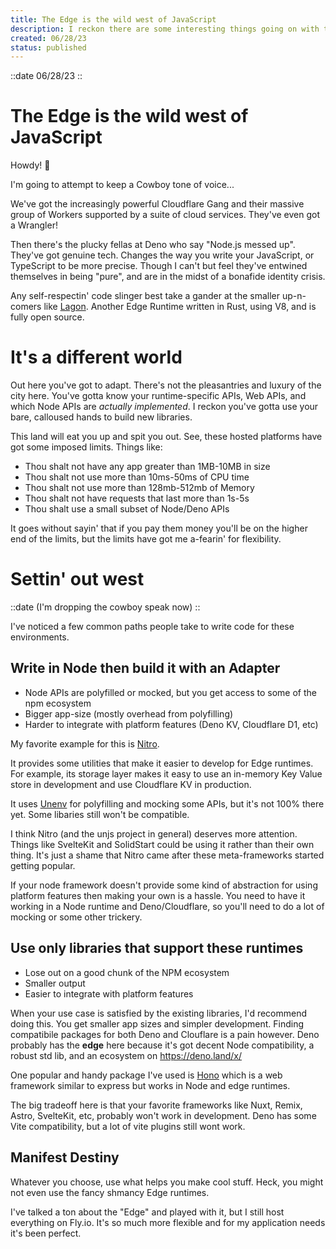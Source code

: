 ```yaml
---
title: The Edge is the wild west of JavaScript
description: I reckon there are some interesting things going on with the edge, partner.
created: 06/28/23
status: published
---
```

::date
06/28/23
::

# The Edge is the wild west of JavaScript

Howdy! 🤠

I'm going to attempt to keep a Cowboy tone of voice...

We've got the increasingly powerful Cloudflare Gang and their massive group of Workers supported by a suite of cloud services. They've even got a Wrangler!

Then there's the plucky fellas at Deno who say "Node.js messed up". They've got genuine tech. Changes the way you write your JavaScript, or TypeScript to be more precise. Though I can't but feel they've entwined themselves in being "pure", and are in the midst of a bonafide identity crisis.

Any self-respectin' code slinger best take a gander at the smaller up-n-comers like [Lagon](https://github.com/lagonapp/lagon). Another Edge Runtime written in Rust, using V8, and is fully open source.

# It's a different world

Out here you've got to adapt. There's not the pleasantries and luxury of the city here. You've gotta know your runtime-specific APIs, Web APIs, and which Node APIs are *actually implemented*. I reckon you've gotta use your bare, calloused hands to build new libraries. 

This land will eat you up and spit you out. See, these hosted platforms have got some imposed limits. Things like: 
- Thou shalt not have any app greater than 1MB-10MB in size
- Thou shalt not use more than 10ms-50ms of CPU time
- Thou shalt not use more than 128mb-512mb of Memory
- Thou shalt not have requests that last more than 1s-5s
- Thou shalt use a small subset of Node/Deno APIs

It goes without sayin' that if you pay them money you'll be on the higher end of the limits, but the limits have got me a-fearin' for flexibility.

# Settin' out west
::date
(I'm dropping the cowboy speak now)
::

I've noticed a few common paths people take to write code for these environments.

## Write in Node then build it with an Adapter
- Node APIs are polyfilled or mocked, but you get access to some of the npm ecosystem
- Bigger app-size (mostly overhead from polyfilling)
- Harder to integrate with platform features (Deno KV, Cloudflare D1, etc)

My favorite example for this is [Nitro](https://nitro.unjs.io/).

It provides some utilities that make it easier to develop for Edge runtimes. For example, its storage layer makes it easy to use an in-memory Key Value store in development and use Cloudflare KV in production.

It uses [Unenv](https://unenv.unjs.io/) for polyfilling and mocking some APIs, but it's not 100% there yet. Some libaries still won't be compatible.

I think Nitro (and the unjs project in general) deserves more attention. Things like SvelteKit and SolidStart could be using it rather than their own thing. It's just a shame that Nitro came after these meta-frameworks started getting popular.

If your node framework doesn't provide some kind of abstraction for using platform features then making your own is a hassle. You need to have it working in a Node runtime and Deno/Cloudflare, so you'll need to do a lot of mocking or some other trickery.

## Use only libraries that support these runtimes
- Lose out on a good chunk of the NPM ecosystem
- Smaller output
- Easier to integrate with platform features

When your use case is satisfied by the existing libraries, I'd recommend doing this. You get smaller app sizes and simpler development. Finding compatibile packages for both Deno and Clouflare is a pain however. Deno probably has the **edge** here because it's got decent Node compatibility, a robust std lib, and an ecosystem on https://deno.land/x/

One popular and handy package I've used is [Hono](https://hono.dev/) which is a web framework similar to express but works in Node and edge runtimes.

The big tradeoff here is that your favorite frameworks like Nuxt, Remix, Astro, SvelteKit, etc, probably won't work in development. Deno has some Vite compatibility, but a lot of vite plugins still wont work.

## Manifest Destiny

Whatever you choose, use what helps you make cool stuff. Heck, you might not even use the fancy shmancy Edge runtimes.

I've talked a ton about the "Edge" and played with it, but I still host everything on Fly.io. It's so much more flexible and for my application needs it's been perfect.